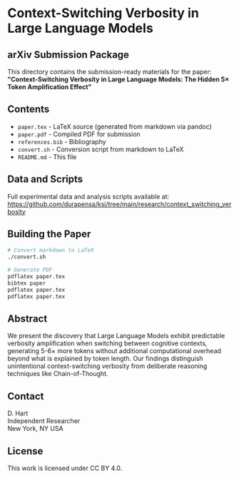 # Context-Switching Verbosity in Large Language Models

## arXiv Submission Package

This directory contains the submission-ready materials for the paper:
**"Context-Switching Verbosity in Large Language Models: The Hidden 5× Token Amplification Effect"**

## Contents

- `paper.tex` - LaTeX source (generated from markdown via pandoc)
- `paper.pdf` - Compiled PDF for submission
- `references.bib` - Bibliography
- `convert.sh` - Conversion script from markdown to LaTeX
- `README.md` - This file

## Data and Scripts

Full experimental data and analysis scripts available at:
https://github.com/durapensa/ksi/tree/main/research/context_switching_verbosity

## Building the Paper

```bash
# Convert markdown to LaTeX
./convert.sh

# Generate PDF
pdflatex paper.tex
bibtex paper
pdflatex paper.tex
pdflatex paper.tex
```

## Abstract

We present the discovery that Large Language Models exhibit predictable verbosity amplification when switching between cognitive contexts, generating 5-6× more tokens without additional computational overhead beyond what is explained by token length. Our findings distinguish unintentional context-switching verbosity from deliberate reasoning techniques like Chain-of-Thought.

## Contact

D. Hart  
Independent Researcher  
New York, NY USA

## License

This work is licensed under CC BY 4.0.